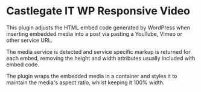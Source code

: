 # Castlegate IT WP Responsive Video #

This plugin adjusts the HTML embed code generated by WordPress when inserting embedded media into a post via pasting a YouTube, Vimeo or other service URL.

The media service is detected and service specific markup is returned for each embed, removing the height and width attributes usually included with embed code.

The plugin wraps the embedded media in a container and styles it to maintain the media's aspect ratio, whilst keeping it 100% width.